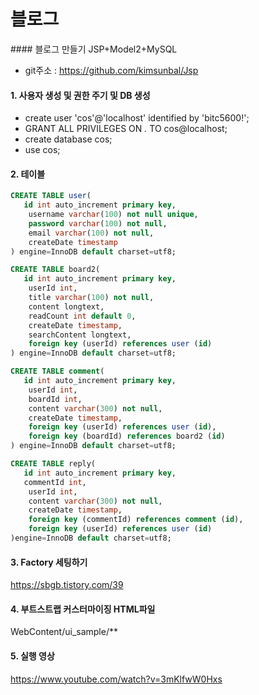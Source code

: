 <h1>블로그</h1>
#### 블로그 만들기 JSP+Model2+MySQL

- git주소 : https://github.com/kimsunbal/Jsp


#### 1. 사용자 생성 및 권한 주기 및 DB 생성
- create user 'cos'@'localhost' identified by 'bitc5600!';
- GRANT ALL PRIVILEGES ON *.* TO cos@localhost;
- create database cos;
- use cos;

#### 2. 테이블
```sql
CREATE TABLE user(
   id int auto_increment primary key,
    username varchar(100) not null unique,
    password varchar(100) not null,
    email varchar(100) not null,
    createDate timestamp
) engine=InnoDB default charset=utf8;
```

```sql
CREATE TABLE board2(
   id int auto_increment primary key,
    userId int,
    title varchar(100) not null,
    content longtext,
    readCount int default 0,
    createDate timestamp,
    searchContent longtext,
    foreign key (userId) references user (id)
) engine=InnoDB default charset=utf8;
```

```sql
CREATE TABLE comment(
   id int auto_increment primary key,
    userId int,
    boardId int,
    content varchar(300) not null,
    createDate timestamp,
    foreign key (userId) references user (id),
    foreign key (boardId) references board2 (id)
) engine=InnoDB default charset=utf8;
```

```sql
CREATE TABLE reply(
   id int auto_increment primary key,
   commentId int,
    userId int,
    content varchar(300) not null,
    createDate timestamp,
    foreign key (commentId) references comment (id),
    foreign key (userId) references user (id)
)engine=InnoDB default charset=utf8;
```

#### 3. Factory 세팅하기
<https://sbgb.tistory.com/39>

#### 4. 부트스트랩 커스터마이징 HTML파일
WebContent/ui_sample/**

#### 5. 실행 영상
https://www.youtube.com/watch?v=3mKlfwW0Hxs

